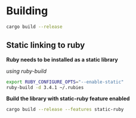 # Building

```sh
cargo build --release
```

## Static linking to ruby

**Ruby needs to be installed as a static library**

*using ruby-build*
```sh
export RUBY_CONFIGURE_OPTS="--enable-static"
ruby-build -d 3.4.1 ~/.rubies
```

**Build the library with static-ruby feature enabled**

```sh
cargo build --release --features static-ruby
```
